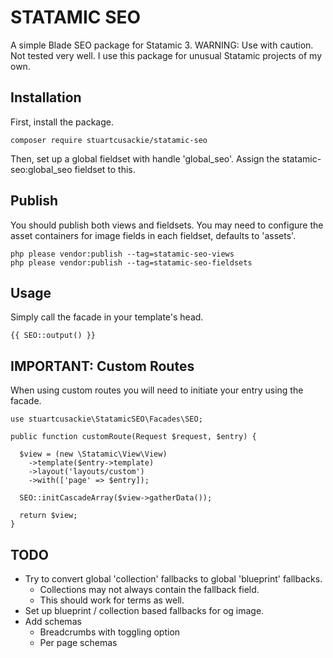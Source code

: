 # STATAMIC SEO

A simple Blade SEO package for Statamic 3. WARNING: Use with caution. Not tested very well. I use this package for unusual Statamic projects of my own.

## Installation

First, install the package.

```
composer require stuartcusackie/statamic-seo
```

Then, set up a global fieldset with handle 'global_seo'. Assign the statamic-seo:global_seo fieldset to this.


## Publish

You should publish both views and fieldsets. You may need to configure the asset containers for image fields in each fieldset, defaults to 'assets'.

```
php please vendor:publish --tag=statamic-seo-views
php please vendor:publish --tag=statamic-seo-fieldsets
```

## Usage

Simply call the facade in your template's head.

```
{{ SEO::output() }}
```

## IMPORTANT: Custom Routes

When using custom routes you will need to initiate your entry using the facade.

```
use stuartcusackie\StatamicSEO\Facades\SEO;

public function customRoute(Request $request, $entry) {

  $view = (new \Statamic\View\View)
    ->template($entry->template)
    ->layout('layouts/custom')
    ->with(['page' => $entry]);

  SEO::initCascadeArray($view->gatherData());

  return $view;
}
```

## TODO
- Try to convert global 'collection' fallbacks to global 'blueprint' fallbacks.
  - Collections may not always contain the fallback field.
  - This should work for terms as well.
- Set up blueprint / collection based fallbacks for og image.
- Add schemas
  - Breadcrumbs with toggling option
  - Per page schemas
